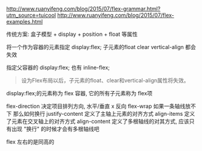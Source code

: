 http://www.ruanyifeng.com/blog/2015/07/flex-grammar.html?utm_source=tuicool
http://www.ruanyifeng.com/blog/2015/07/flex-examples.html

传统方案: 盒子模型 + display + position + float 等属性

将一个作为容器的元素指定 display:flex;
子元素的float clear vertical-align 都会失效


指定父容器的 display:flex;
也有 inline-flex;




> 设为Flex布局以后，子元素的float、clear和vertical-align属性将失效。

display:flex;的元素称为 flex 容器, 它的所有子元素称为 flex项

flex-direction 决定项目排列方向, 水平/垂直 x 反向
flex-wrap 如果一条轴线放不下 那么如何换行
justify-content 定义了主轴上元素的对齐方式
align-items 定义了元素在交叉轴上的对齐方式
align-content 定义了多根轴线的对其方式, 应该只有出现 "换行" 的时候才会有多根轴线吧

flex 左右的是同高的
